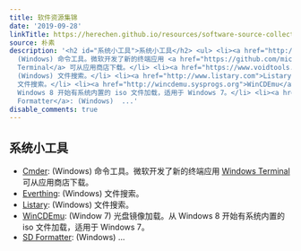 ```yaml
---
title: 软件资源集锦
date: '2019-09-28'
linkTitle: https://herechen.github.io/resources/software-source-collection/
source: 朴素
description: '<h2 id="系统小工具">系统小工具</h2> <ul> <li><a href="http://bliker.github.io/cmder/">Cmder</a>:
  (Windows) 命令工具。微软开发了新的终端应用 <a href="https://github.com/microsoft/terminal">Windows
  Terminal</a> 可从应用商店下载。</li> <li><a href="https://www.voidtools.com">Everthing</a>:
  (Windows) 文件搜索。</li> <li><a href="http://www.listary.com">Listary</a>: (Windows)
  文件搜索。</li> <li><a href="http://wincdemu.sysprogs.org">WinCDEmu</a>: (Window 7) 光盘镜像加载。从
  Windows 8 开始有系统内置的 iso 文件加载，适用于 Windows 7。</li> <li><a href="https://www.sdcard.org">SD
  Formatter</a>: (Windows)  ...'
disable_comments: true
---
```

<h2 id="系统小工具">系统小工具</h2> <ul> <li><a href="http://bliker.github.io/cmder/">Cmder</a>: (Windows) 命令工具。微软开发了新的终端应用 <a href="https://github.com/microsoft/terminal">Windows Terminal</a> 可从应用商店下载。</li> <li><a href="https://www.voidtools.com">Everthing</a>: (Windows) 文件搜索。</li> <li><a href="http://www.listary.com">Listary</a>: (Windows) 文件搜索。</li> <li><a href="http://wincdemu.sysprogs.org">WinCDEmu</a>: (Window 7) 光盘镜像加载。从 Windows 8 开始有系统内置的 iso 文件加载，适用于 Windows 7。</li> <li><a href="https://www.sdcard.org">SD Formatter</a>: (Windows)  ...
